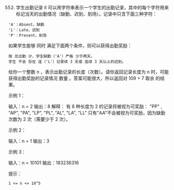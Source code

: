 552. 学生出勤记录 II
可以用字符串表示一个学生的出勤记录，其中的每个字符用来标记当天的出勤情况（缺勤、迟到、到场）。记录中只含下面三种字符：

    'A'：Absent，缺勤
    'L'：Late，迟到
    'P'：Present，到场

如果学生能够 同时 满足下面两个条件，则可以获得出勤奖励：

    按 总出勤 计，学生缺勤（'A'）严格 少于两天。
    学生 不会 存在 连（'L'）记录续 3 天或 连续 3 天以上的迟到。

给你一个整数 n ，表示出勤记录的长度（次数）。请你返回记录长度为 n 时，可能获得出勤奖励的记录情况 数量 。答案可能很大，所以返回对 109 + 7 取余 的结果。

 

示例 1：

输入：n = 2
输出：8
解释：
有 8 种长度为 2 的记录将被视为可奖励：
"PP" , "AP", "PA", "LP", "PL", "AL", "LA", "LL" 
只有"AA"不会被视为可奖励，因为缺勤次数为 2 次（需要少于 2 次）。

示例 2：

输入：n = 1
输出：3

示例 3：

输入：n = 10101
输出：183236316

 

提示：

    1 <= n <= 10^5

